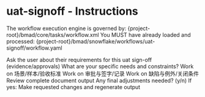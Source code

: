 # uat-signoff - Instructions

<critical>The workflow execution engine is governed by: {project-root}/bmad/core/tasks/workflow.xml</critical>
<critical>You MUST have already loaded and processed: {project-root}/bmad/snowflake/workflows/uat-signoff/workflow.yaml</critical>

<workflow>

<step n="1" goal="Understand Requirements">
<action>Ask the user about their requirements for this uat sign-off (evidence/approvals)</action>
<ask>What are your specific needs and constraints?</ask>
</step>

<step n="2" goal="场景/样本/验收标准">
<action>Work on 场景/样本/验收标准</action>
<template-output section="scope"/>
</step>

<step n="3" goal="审批与签字/记录">
<action>Work on 审批与签字/记录</action>
<template-output section="approvals"/>
</step>

<step n="4" goal="缺陷与例外/关闭条件">
<action>Work on 缺陷与例外/关闭条件</action>
<template-output section="issues"/>
</step>

<step n="5" goal="Review and Finalize">
<action>Review complete document output</action>
<ask>Any final adjustments needed? (y/n)</ask>
<check>If yes:</check>
  <action>Make requested changes and regenerate output</action>
</step>

</workflow>
